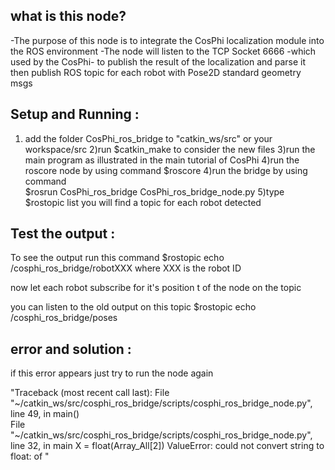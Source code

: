 
what is this node? 
-----------------------------------
-The purpose of this node is to integrate the CosPhi localization module into the ROS environment 
-The node will listen to the TCP Socket 6666 -which used by the CosPhi- to publish the result of the localization and parse it then publish ROS topic for each robot with Pose2D standard geometry msgs


Setup and Running :
-----------------------------------
1) add the folder CosPhi_ros_bridge to "catkin_ws/src" or your workspace/src
2)run $catkin_make to consider the new files 
3)run the main program as illustrated in the main tutorial of CosPhi
4)run the roscore node by using command $roscore
4)run the bridge by using command  
$rosrun CosPhi_ros_bridge CosPhi_ros_bridge_node.py
5)type $rostopic list
 you will find a topic for each robot detected


Test the output :
-----------------------------------
To see the output run this command 
$rostopic echo /cosphi_ros_bridge/robotXXX 
where XXX is the robot ID 

now let each robot subscribe for it's position t of the node on the topic 


you can  listen to the old output on this topic
$rostopic echo /cosphi_ros_bridge/poses 



error and solution :
-----------------------------------
if this error appears  just try to run the node again

"Traceback (most recent call last):
  File "~/catkin_ws/src/cosphi_ros_bridge/scripts/cosphi_ros_bridge_node.py", line 49, in <module>
    main()   
  File "~/catkin_ws/src/cosphi_ros_bridge/scripts/cosphi_ros_bridge_node.py", line 32, in main
    X = float(Array_All[2])
ValueError: could not convert string to float: of
"






